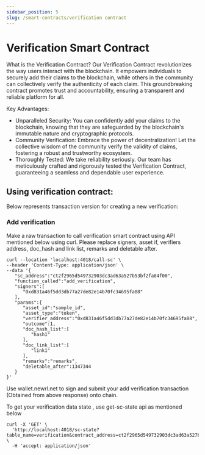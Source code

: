 ```yaml
---
sidebar_position: 5
slug: /smart-contracts/verification contract
---
```


# Verification Smart Contract



What is the Verification Contract?
Our Verification Contract revolutionizes the way users interact with the blockchain. It empowers individuals to securely add their claims to the blockchain, while others in the community can collectively verify the authenticity of each claim. This groundbreaking contract promotes trust and accountability, ensuring a transparent and reliable platform for all.

Key Advantages:
- Unparalleled Security: You can confidently add your claims to the blockchain, knowing that they are safeguarded by the blockchain's immutable nature and cryptographic protocols.
- Community Verification: Embrace the power of decentralization! Let the collective wisdom of the community verify the validity of claims, fostering a robust and trustworthy ecosystem.
- Thoroughly Tested: We take reliability seriously. Our team has meticulously crafted and rigorously tested the Verification Contract, guaranteeing a seamless and dependable user experience.

## Using verification contract:

Below represents transaction version for creating a new verification:

### Add verification 
Make a raw transaction to call verification smart contract using API mentioned below using curl. Please replace signers, asset if, verifiers address, doc_hash and link list, remarks and deletable after.
```
curl --location 'localhost:4018/call-sc' \
--header 'Content-Type: application/json' \
--data '{
   "sc_address":"ct2f2965d549732903dc3ad63a527b53bf2fa84f00",
   "function_called":"add_verification",
   "signers":[
      "0xd831a46f5dd3db77a27de82e14b70fc34695fa88"
   ],
   "params":{
      "asset_id":"sample_id",
      "asset_type":"token",
      "verifier_address":"0xd831a46f5dd3db77a27de82e14b70fc34695fa88",
      "outcome":1,
      "doc_hash_list":[
         "hash1"
      ],
      "doc_link_list":[
         "link1"
      ],
      "remarks":"remarks",
      "deletable_after":1347344
   }
}'
```
Use wallet.newrl.net to sign and submit your add verification transaction (Obtained from above response) onto chain. 

To get your verification data state , use get-sc-state api as mentioned below

```
curl -X 'GET' \
  'http://localhost:4018/sc-state?table_name=verification&contract_address=ct2f2965d549732903dc3ad63a527b53bf2fa84f00&unique_column=asset_id&unique_value=sample_asset_id' \
  -H 'accept: application/json'
```
